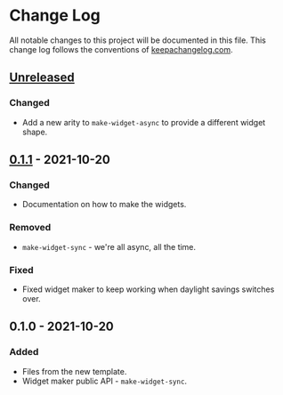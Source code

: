 # Change Log
All notable changes to this project will be documented in this file. This change log follows the conventions of [keepachangelog.com](http://keepachangelog.com/).

## [Unreleased]
### Changed
- Add a new arity to `make-widget-async` to provide a different widget shape.

## [0.1.1] - 2021-10-20
### Changed
- Documentation on how to make the widgets.

### Removed
- `make-widget-sync` - we're all async, all the time.

### Fixed
- Fixed widget maker to keep working when daylight savings switches over.

## 0.1.0 - 2021-10-20
### Added
- Files from the new template.
- Widget maker public API - `make-widget-sync`.

[Unreleased]: https://sourcehost.site/your-name/sicp-clj/compare/0.1.1...HEAD
[0.1.1]: https://sourcehost.site/your-name/sicp-clj/compare/0.1.0...0.1.1
